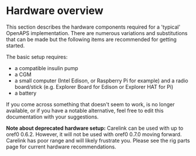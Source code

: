 # Hardware overview

This section describes the hardware components required for a 'typical' OpenAPS implementation. There are numerous variations and substitutions that can be made but the following items are recommended for getting started. 

The basic setup requires:

* a compatible insulin pump
* a CGM
* a small computer (Intel Edison, or Raspberry Pi for example) and a radio board/stick (e.g. Explorer Board for Edison or Explorer HAT for Pi)
* a battery 

If you come across something that doesn't seem to work, is no longer available, or if you have a notable alternative, feel free to edit this documentation with your suggestions.


**Note about deprecated hardware setup:** Carelink can be used with up to oref0 0.6.2. However, it will not be used with oref0 0.7.0 moving forward. Carelink has poor range and will likely frustrate you. Please see the rig parts page for current hardware recommendations.